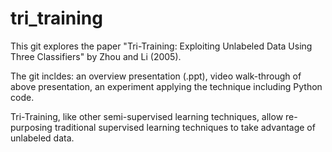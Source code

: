 # tri_training
This git explores the paper "Tri-Training: Exploiting Unlabeled Data Using Three Classifiers" by Zhou and Li (2005).

The git incldes:
an overview presentation (.ppt), 
video walk-through of above presentation,
an experiment applying the technique including Python code.

Tri-Training, like other semi-supervised learning techniques, allow re-purposing traditional supervised learning techniques to take advantage of unlabeled data.
